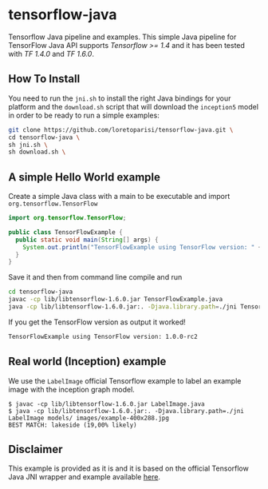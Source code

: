# tensorflow-java
Tensorflow Java pipeline and examples. This simple Java pipeline for TensorFlow Java API supports *Tensorflow >= 1.4* and it has been tested with *TF 1.4.0* and *TF 1.6.0*.

## How To Install
You need to run the `jni.sh` to install the right Java bindings for your platform and the `download.sh` script that will download the `inception5` model in order to be ready to run a simple examples:

```bash
git clone https://github.com/loretoparisi/tensorflow-java.git \
cd tensorflow-java \
sh jni.sh \
sh download.sh \
```

## A simple Hello World example
Create a simple Java class with a main to be executable and import `org.tensorflow.TensorFlow`

```java
import org.tensorflow.TensorFlow;

public class TensorFlowExample {
  public static void main(String[] args) {
    System.out.println("TensorFlowExample using TensorFlow version: " +  TensorFlow.version());
  }
}
```

Save it and then from command line compile and run

```bash
cd tensorflow-java
javac -cp lib/libtensorflow-1.6.0.jar TensorFlowExample.java
java -cp lib/libtensorflow-1.6.0.jar:. -Djava.library.path=./jni TensorFlowExample
```

If you get the TensorFlow version as output it worked!

```bash
TensorFlowExample using TensorFlow version: 1.0.0-rc2
```

## Real world (Inception) example
We use the `LabelImage` official Tensorflow example to label an example image with the inception graph model.

```
$ javac -cp lib/libtensorflow-1.6.0.jar LabelImage.java 
$ java -cp lib/libtensorflow-1.6.0.jar:. -Djava.library.path=./jni LabelImage models/ images/example-400x288.jpg 
BEST MATCH: lakeside (19,00% likely)
```

## Disclaimer
This example is provided as it is and it is based on the official Tensorflow Java JNI wrapper and example available [here](https://github.com/tensorflow/tensorflow/tree/master/tensorflow/java).
